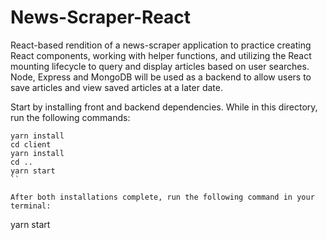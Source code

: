 # News-Scraper-React
React-based rendition of a news-scraper application to practice creating React components, working with helper functions, and utilizing the React mounting lifecycle to query and display articles based on user searches. Node, Express and MongoDB will be used as a backend to allow users to save articles and view saved articles at a later date.


Start by installing front and backend dependencies. While in this directory, run the following commands:

```
yarn install
cd client
yarn install
cd ..
yarn start
``

After both installations complete, run the following command in your terminal:

```
yarn start
